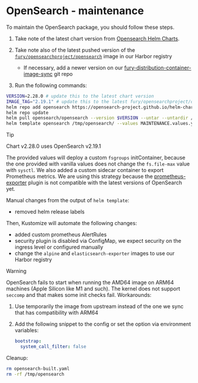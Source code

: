 # OpenSearch - maintenance

To maintain the OpenSearch package, you should follow these steps.

1. Take note of the latest chart version from [Opensearch Helm Charts][opensearch-helm-charts].
2. Take note also of the latest pushed version of the [`fury/opensearchproject/opensearch`](https://registry.sighup.io/harbor/projects/37/repositories/opensearchproject%2Fopensearch/artifacts-tab`) image in our Harbor registry
    - If necessary, add a newer version on our [fury-distribution-container-image-sync](https://github.com/sighupio/fury-distribution-container-image-sync/blob/main/modules/logging/images.yml#L36) git repo

3. Run the following commands:

  ```bash
  VERSION=2.28.0 # update this to the latest chart version
  IMAGE_TAG="2.19.1" # update this to the latest fury/opensearchproject/opensearch image tag
  helm repo add opensearch https://opensearch-project.github.io/helm-charts/
  helm repo update
  helm pull opensearch/opensearch --version $VERSION --untar --untardir /tmp # this command will download the chart in /tmp/opensearch
  helm template opensearch /tmp/opensearch/ --values MAINTENANCE.values.yaml --set "image.tag"="$IMAGE_TAG" -n logging > opensearch-built.yaml
  ```

  > [!TIP]
  > Chart v2.28.0 uses OpenSearch v2.19.1

The provided values will deploy a custom `fsgroups` initContainer, because the one provided with vanilla values
does not change the `fs.file-max` value with `sysctl`.
We also added a custom sidecar container to export Prometheus metrics. We are using this strategy because the [prometheus-exporter](https://github.com/Aiven-Open/prometheus-exporter-plugin-for-opensearch) plugin is not compatible with the latest versions of OpenSearch yet.

Manual changes from the output of `helm template`:

- removed helm release labels

Then, Kustomize will automate the following changes:

- added custom prometheus AlertRules
- security plugin is disabled via ConfigMap, we expect security on the ingress level or configured manually
- change the `alpine` and `elasticsearch-exporter` images to use our Harbor registry

> [!WARNING]
> OpenSearch fails to start when running the AMD64 image on ARM64 machines (Apple Silicon like M1 and such). The kernel does not support
> `seccomp` and that makes some init checks fail.
> Workarounds:
>
> 1. Use temporarily the image from upstream instead of the one we sync that has compatibility with ARM64
> 2. Add the following snippet to the config or set the option via environment variables:
>
>    ```yaml
>    bootstrap:
>      system_call_filter: false
>    ```

Cleanup:

```bash
rm opensearch-built.yaml
rm -rf /tmp/opensearch
```

[opensearch-helm-charts]: https://github.com/opensearch-project/helm-charts/releases
